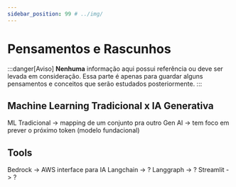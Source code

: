```yaml
---
sidebar_position: 99 # ../img/
---
```


# Pensamentos e Rascunhos

:::danger[Aviso]
**Nenhuma** informação aqui possui referência ou deve ser levada em consideração. Essa parte é apenas para guardar alguns pensamentos e conceitos que serão estudados posteriormente.
:::

## Machine Learning Tradicional x IA Generativa

ML Tradicional -> mapping de um conjunto pra outro
Gen AI -> tem foco em prever o próximo token (modelo fundacional)

## Tools

Bedrock -> AWS interface para IA
Langchain -> ?
Langgraph -> ?
Streamlit -> ?